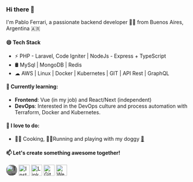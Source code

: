 ### Hi there 👋

I'm Pablo Ferrari, a passionate backend developer 👨‍💻 from Buenos Aires, Argentina 🇦🇷

#### 😄  Tech Stack
* ⚡ PHP - Laravel, Code Igniter | NodeJs - Express + TypeScript
* 🛢️ MySql | MongoDB | Redis
* ☁ AWS | Linux | Docker | Kubernetes | GIT | API Rest | GraphQL

#### 🌱  Currently learning:

- **Frontend**: Vue (in my job) and React/Next (independent)
- **DevOps**: Interested in the DevOps culture and process automation with Terraform, Docker and Kubernetes. 

#### 📸  I love to do:

- 👨‍🍳 Cooking, 🏃‍♂️Running and playing with my doggy <a target="_blank" href="https://instagram.com/deinabatata">🐶</a>

#### 📫  Let's create something awesome together!
<a href="https://twitter.com/0xFerra" target="_blank"><img src="https://raw.githubusercontent.com/arturssmirnovs/arturssmirnovs/master/tw.png" alt="Twitter" width="30" style="background-color: grey;border-radius: 20px;"></a>
<a href="https://www.instagram.com/pablo.ferrari/" target="_blank"><img src="https://raw.githubusercontent.com/arturssmirnovs/arturssmirnovs/master/ig.png" alt="Instagram" width="30"></a>
<a href="https://www.linkedin.com/in/ferraripablo/" target="_blank"><img src="https://raw.githubusercontent.com/arturssmirnovs/arturssmirnovs/master/in.png" alt="LinkedIn" width="30"></a>
<a href="https://github.com/pabloferrari" target="_blank"><img src="https://raw.githubusercontent.com/arturssmirnovs/arturssmirnovs/master/git.png" alt="GitHub" width="30"></a>
<a href="https://pabloferrari.co/?s=github" target="_blank"><img src="https://raw.githubusercontent.com/arturssmirnovs/arturssmirnovs/master/www.png" alt="Website" width="30"></a>

<!--
**pabloferrari/pabloferrari** is a ✨ _special_ ✨ repository because its `README.md` (this file) appears on your GitHub profile.

Here are some ideas to get you started:

- 🔭 I’m currently working on ...
- 🌱 I’m currently learning ...
- 👯 I’m looking to collaborate on ...
- 🤔 I’m looking for help with ...
- 💬 Ask me about ...
- 📫 How to reach me: ...
- 😄 Pronouns: ...
- ⚡ Fun fact: ...
-->
